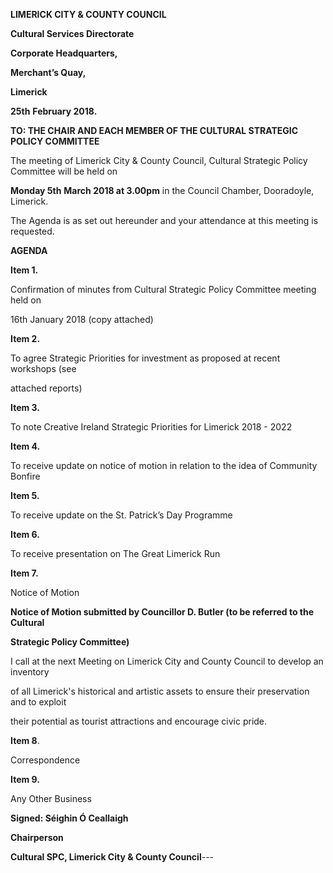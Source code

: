 **LIMERICK CITY & COUNTY COUNCIL**

**Cultural Services Directorate**

**Corporate Headquarters,**

**Merchant’s Quay,**

**Limerick**

**25th** **February 2018.**

**TO: THE CHAIR AND EACH MEMBER OF THE CULTURAL STRATEGIC POLICY COMMITTEE**

The meeting of Limerick City & County Council, Cultural Strategic Policy Committee will be held on

**Monday 5th** **March 2018 at 3.00pm** in the Council Chamber, Dooradoyle, Limerick.

The Agenda is as set out hereunder and your attendance at this meeting is requested.

**AGENDA**

**Item 1.**

Confirmation of minutes from Cultural Strategic Policy Committee meeting held on

16th January 2018 (copy attached)

**Item 2.**

To agree Strategic Priorities for investment as proposed at recent workshops (see

attached reports)

**Item 3.**

To note Creative Ireland Strategic Priorities for Limerick 2018 - 2022

**Item 4.**

To receive update on notice of motion in relation to the idea of Community Bonfire

**Item 5.**

To receive update on the St. Patrick’s Day Programme

**Item 6.**

To receive presentation on The Great Limerick Run

**Item 7.**

Notice of Motion

**Notice of Motion submitted by Councillor D. Butler (to be referred to the Cultural**

**Strategic Policy Committee)**

I call at the next Meeting on Limerick City and County Council to develop an inventory

of all Limerick's historical and artistic assets to ensure their preservation and to exploit

their potential as tourist attractions and encourage civic pride.

**Item 8**.

Correspondence

**Item 9.**

Any Other Business

**Signed: Séighin Ó Ceallaigh**

**Chairperson**

**Cultural SPC, Limerick City & County Council**---
